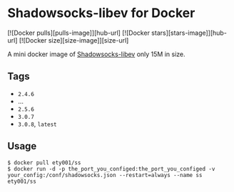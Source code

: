 # Shadowsocks-libev for Docker

[![Docker pulls][pulls-image]][hub-url]
[![Docker stars][stars-image]][hub-url]
[![Docker size][size-image]][size-url]

A mini docker image of [Shadowsocks-libev](https://github.com/shadowsocks/shadowsocks-libev) only 15M in size.

## Tags

- `2.4.6`
- ...
- `2.5.6`
- `3.0.7`
- `3.0.8`, `latest`

## Usage

```
$ docker pull ety001/ss
$ docker run -d -p the_port_you_configed:the_port_you_configed -v your_config:/conf/shadowsocks.json --restart=always --name ss ety001/ss
```
